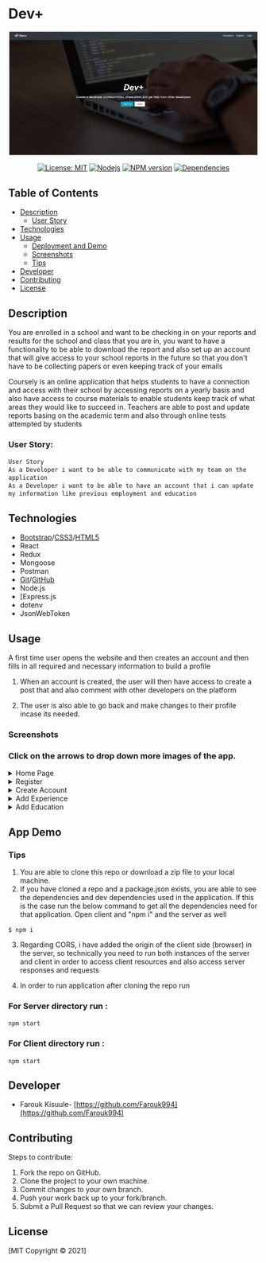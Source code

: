 
# Dev+

<p align="center"> 
<img src="../client/public/images/home.JPG" alt= "coursely logo" width= "500px">
</p>

<p align="center">
 <a href=""><img alt="License: MIT" src="https://img.shields.io/badge/License-MIT-yellow.svg" target="_blank" /></a>
 <a href=""><img alt="Nodejs" src="https://aleen42.github.io/badges/src/node.svg" target="_blank" /></a>
 <a href=""><img alt="NPM version" src="https://img.shields.io/badge/npm-v6.14.10-blue" target="_blank" /></a>
 <a href=""><img alt="Dependencies" src="https://img.shields.io/badge/dependencies%20-up%20to%20date-orange" target="_blank" /></a>
</p>

## Table of Contents

-  [Description](#description)
   -  [User Story](#user-story)
-  [Technologies](#technologies)
-  [Usage](#usage)
   -  [Deployment and Demo](#deployment-and-demo)
   -  [Screenshots](#screenshots)
   -  [Tips](#tips)
-  [Developer](#Developer)
-  [Contributing](#contributing)
-  [License](#license)

## Description

You are enrolled in a school and want to be checking in on your reports and results for the school and class that you are in, you want to have a functionality to be able to download the report and also set up an account that will give access to your school reports in the future so that you don't have to be collecting papers or even keeping track of your emails 

Coursely is an online application that helps students to have a connection and access with their school by accessing reports on a yearly basis and also have access to course materials to enable students keep track of what areas they would like to succeed in. Teachers are able to post and update reports basing on the academic term and also through online tests attempted by students

### User Story:

```
User Story
As a Developer i want to be able to communicate with my team on the application
As a Developer i want to be able to have an account that i can update my information like previous employment and education
```

## Technologies

-  [Bootstrap](https://getbootstrap.com/)/[CSS3](https://www.w3schools.com/css/default.asp)/[HTML5](https://www.w3schools.com/html/)
-  React
-  Redux
-  Mongoose
-  Postman
-  [Git](https://git-scm.com/)/[GitHub](https://github.com/features)
-  Node.js
-  [Express.js
-  dotenv
-  JsonWebToken 

## Usage

A first time user opens the website and then creates an account and then fills in all required and necessary information to build a profile

1. When an account is created, the user will then have access to create a post that and also comment with other developers on the platform

2. The user is also able to go back and make changes to their profile incase its needed.


### Screenshots
### Click on the arrows to drop down more images of the app.

<details>
  <summary>Home Page</summary>
  <img src="../client/public/images/home.JPG" alt= "new profile page">

</details>
<details>
  <summary>Register</summary>
  <img src="../client/public/images/register.JPG" alt= "schools">
</details>
<details>
  <summary>Create Account</summary>
  <img src="../client/public/images/create.JPG" alt= "schoolbyid">
</details>
<details>
  <summary>Add Experience</summary>
  <img src="../client/public/images/experience.JPG" alt= "downloaddoc">
</details>
<details>
  <summary>Add Education</summary>
  <img src="../client/public/images/education.JPG" alt= "downloaddoc">
</details>

## App Demo 
 <!-- <img src="./Coursely/client/public/images/0Demo.gif" alt= "downloaddoc">
</details> -->

### Tips

1. You are able to clone this repo or download a zip file to your local machine.
2. If you have cloned a repo and a package.json exists, you are able to see the dependencies and dev dependencies used in the application. If this is the case run the below command to get all the dependencies need for that application. Open client and "npm i" and the server as well

```
$ npm i
```
3. Regarding CORS, i have added the origin of the client side (browser) in the server, so technically you need to run both instances of the server and client in order to access client resources and also access server responses and requests

4. In order to run application after cloning the repo run 

### For Server directory run :
```
npm start  
```
### For Client directory run :
```
npm start  
```
## Developer

-  Farouk Kisuule- [https://github.com/Farouk994](https://github.com/Farouk994)

## Contributing

Steps to contribute:

1. Fork the repo on GitHub.
2. Clone the project to your own machine.
3. Commit changes to your own branch.
4. Push your work back up to your fork/branch.
5. Submit a Pull Request so that we can review your changes.

## License

[MIT Copyright © 2021]